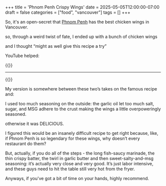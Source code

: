 +++
title = 'Phnom Penh Crispy Wings'
date = 2025-05-05T12:00:00-07:00
draft = false
categories = ["food", "vancouver"]
tags = []
+++


So, it's an open-secret that [Phnom Penh](https://phnompenhrestaurant.ca/)
has the best chicken wings in Vancouver.

so, through a weird twist of fate, I ended up with a bunch of chicken wings

and I thought “might as well give this recipe a try”

YouTube helped:

{{<youtube QMJAmM7leMg>}}

-----

{{<youtube T4d1Zavaudo>}}

My version is somewhere between these two’s takes on the famous recipe and:

I used too much seasoning on the outside: the garlic oil let too much salt, sugar, and MSG adhere to the crust making the wings a little overpoweringly seasoned.

otherwise it was DELICIOUS.

I figured this would be an insanely difficult recipe to get right because, like, if Phnom Penh is so legendary for these wings, why doesn’t every restaurant do them?

But, actually, if you do all of the steps - the long fish-saucy marinade, the thin crispy batter, the twirl in garlic butter and then sweet-salty-and-msg seasoning: it’s actually very close and very good. It’s just labor intensive, and these guys need to hit the table still very hot from the fryer.

Anyways, if you've got a bit of time on your hands, highly recommend.